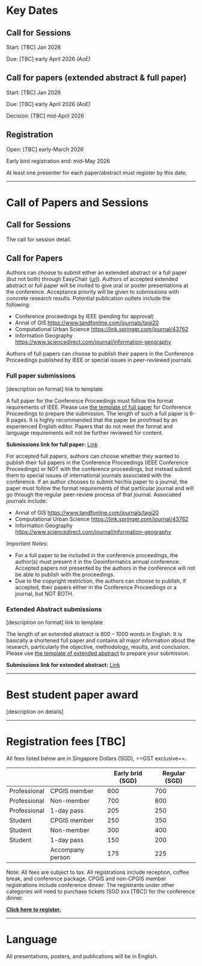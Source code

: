 # Key Dates

## Call for Sessions

Start: [TBC] Jan 2026

Due: [TBC] early April 2026 *(AoE)*



## Call for papers (extended abstract & full paper)

Start: [TBC] Jan 2026

Due: [TBC] early April 2026 *(AoE)*

Decision: [TBC] mid-April 2026



## Registration

Open: [TBC] early-March 2026 

Early bird registration end: mid-May 2026

At least one presenter for each paper/abstract must register by this date.

<hr class="mt-6 mb-6"/>

# Call of Papers and Sessions
## Call for Sessions

The call for session detail. 




## Call for Papers

Authors can choose to submit either an extended abstract or a full paper (but not both) through EasyChair ([url](link)). Authors of accepted extended abstract or full paper will be invited to give oral or poster presentations at the conference. Acceptance priority will be given to submissions with concrete research results. Potential publication outlets include the following:

- Conference proceedings by IEEE (pending for approval)
- Annal of GIS https://www.tandfonline.com/journals/tagi20 
- Computational Urban Science https://link.springer.com/journal/43762  
- Information Geography https://www.sciencedirect.com/journal/information-geography 

Authors of full papers can choose to publish their papers in the Conference Proceedings published by IEEE or special issues in peer-reviewed journals.



### Full paper submissions

[description on format] link to template

A full paper for the Conference Proceedings must follow the format requirements of IEEE. Please use [the template of full paper](https://www.cpgis.org/Files/202202130425303765.dotx) for Conference Proceedings to prepare the submission. The length of such a full paper is 6-8 pages. It is highly recommended that the paper be proofread by an experienced English editor. Papers that do not meet the format and language requirements will not be further reviewed for content. 

**Submissions link for full paper:** [Link](Link)

For accepted full papers, authors can choose whether they wanted to publish their full papers in the Conference Proceedings (IEEE Conference Proceedings) or NOT with the conference proceedings, but instead
submit them to special issues of international journals associated with the conference. If an
author chooses to submit her/his paper to a journal, the paper must follow the format
requirements of that particular journal and will go through the regular peer-review process of
that journal. Associated journals include: 

- Annal of GIS https://www.tandfonline.com/journals/tagi20 
- Computational Urban Science https://link.springer.com/journal/43762  
- Information Geography https://www.sciencedirect.com/journal/information-geography 

*Important Notes*:

- For a full paper to be included in the conference proceedings, the author(s) must present it in the Geoinformatics annual conference. Accepted papers not presented by the authors in the conference will not be able to publish with the proceedings.
- Due to the copyright restriction, the authors can choose to publish, if accepted, their
  papers either in the Conference Proceedings or a journal, but NOT BOTH.



### Extended Abstract submissions

[description on format] link to template

The length of an extended abstract is 800 – 1000 words in English. It is basically a shortened full paper and contains all major information about the research, particularly the objective, methodology, results, and conclusion. Please use [the template of extended abstract](https://www.cpgis.org/Files/202202121558434831.dotx) to prepare your submission. 

**Submissions link for extended abstract:** [Link](Link)



<hr class="mt-6 mb-6"/>


# Best student paper award

[description on details]



<hr class="mt-6 mb-6"/>


# Registration fees [TBC]

All fees listed below are in Singapore Dollars (SGD), ==GST exclusive==.

|              |                  | Early brid (SGD) | Regular (SGD) |
| ------------ | ---------------- | ---------------- | ------------- |
| Professional | CPGIS member     | 600              | 700           |
| Professional | Non-member       | 700              | 800           |
| Professional | 1-day pass       | 205              | 250           |
| Student      | CPGIS member     | 250              | 350           |
| Student      | Non-member       | 300              | 400           |
| Student      | 1-day pass       | 150              | 200           |
|              | Accompany person | 175              | 225           |

Note: All fees are subject to tax. All registrations include reception, coffee break, and conference package. CPGIS and non-CPGIS member registrations include conference dinner. The registrants under other categories will need to purchase tickets (SGD xxx [TBC]) for the conference dinner.

[**Click here to register.**](#)


<hr class="mt-6 mb-6"/>

# Language

All presentations, posters, and publications will be in English.
